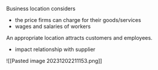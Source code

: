 Business location considers
- the price firms can charge for their goods/services
- wages and salaries of workers

An appropriate location attracts customers and employees.
- impact relationship with supplier

![[Pasted image 20231202211153.png]]